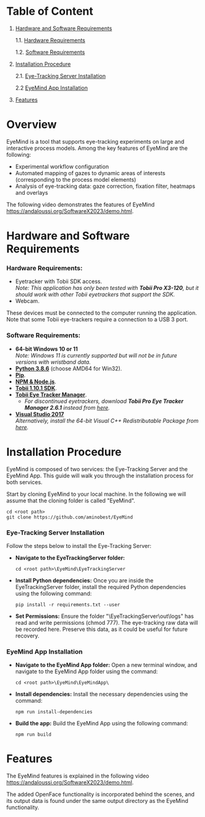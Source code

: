 # Table of Content
1. [Hardware and Software Requirements](#Hardware-and-Software-Requirements)
    
   1.1. [Hardware Requirements](#Hardware-Requirements)

    1.2. [Software Requirements](#Software-Requirements)

2. [Installation Procedure](#Installation-Procedure)

    2.1. [Eye-Tracking Server Installation](#Eye-Tracking-Server-Installation)

    2.2 [EyeMind App Installation](#EyeMind-App-Installation)

3. [Features](#Features)

# Overview

EyeMind is a tool that supports eye-tracking experiments on large and interactive process models. Among the key features of EyeMind are the following:

- Experimental workflow configuration
- Automated mapping of gazes to dynamic areas of interests (corresponding to the process model elements)
- Analysis of eye-tracking data: gaze correction, fixation filter, heatmaps and overlays

The following video demonstrates the features of EyeMind https://andaloussi.org/SoftwareX2023/demo.html.

# Hardware and Software Requirements

### Hardware Requirements:
- Eyetracker with Tobii SDK access.  
  *Note: This application has only been tested with **Tobii Pro X3-120**, but it should work with other Tobii eyetrackers that support the SDK.*
- Webcam.  

These devices must be connected to the computer running the application. Note that some Tobii eye-trackers require a connection to a USB 3 port.

### Software Requirements:
- **64-bit Windows 10 or 11**  
  *Note: Windows 11 is currently supported but will not be in future versions with wristband data.*
- [**Python 3.8.6**](https://www.python.org/downloads/release/python-386/) (choose AMD64 for Win32).
- [**Pip**](https://phoenixnap.com/kb/install-pip-windows).
- [**NPM & Node.js**](https://nodejs.org/en/download/package-manager).
- [**Tobii 1.10.1 SDK**](https://pypi.org/project/tobii-research/1.10.1/).
- [**Tobii Eye Tracker Manager**](https://developer.tobiipro.com/eyetrackermanager/etm-installation-information.html).  
  - *For discontinued eyetrackers, download **Tobii Pro Eye Tracker Manager 2.6.1** instead from [here](https://connect.tobii.com/s/article/new-Tobii-Pro-SDK-and-ETM?language=en_US).*
- [**Visual Studio 2017**](https://visualstudio.microsoft.com/vs/older-downloads/)  
  *Alternatively, install the 64-bit Visual C++ Redistributable Package from [here](https://aka.ms/vs/16/release/vc_redist.x64.exe).*


# Installation Procedure

EyeMind is composed of two services: the Eye-Tracking Server and the EyeMind App. This guide will walk you through the installation process for both services.

Start by cloning EyeMind to your local machine. In the following we will assume that the cloning folder is called "EyeMind".

    
    cd <root path>
    git clone https://github.com/aminobest/EyeMind

### Eye-Tracking Server Installation

Follow the steps below to install the Eye-Tracking Server:


- **Navigate to the EyeTrackingServer folder:**

    ```
    cd <root path>\EyeMind\EyeTrackingServer
    ```

- **Install Python dependencies:** Once you are inside the EyeTrackingServer folder, install the required Python dependencies using the following command:

    ```
    pip install -r requirements.txt --user
    ```

- **Set Permissions:** Ensure the folder "\EyeTrackingServer\out\logs" has read and write permissions (chmod 777). The eye-tracking raw data will be recorded here. Preserve this data, as it could be useful for future recovery.


### EyeMind App Installation


- **Navigate to the EyeMind App folder:** Open a new terminal window, and navigate to the EyeMind App folder using the command:

    ```
    cd <root path>\EyeMind\EyeMindApp\
    ```

- **Install dependencies:** Install the necessary dependencies using the command:

    ```
    npm run install-dependencies
    ```

- **Build the app:** Build the EyeMind App using the following command:

    ```
    npm run build
    ```


# Features
The EyeMind features is explained in the following video https://andaloussi.org/SoftwareX2023/demo.html. 

The added OpenFace functionality is incorporated behind the scenes, and its output data is found under the same output directory as the EyeMind functionality.
